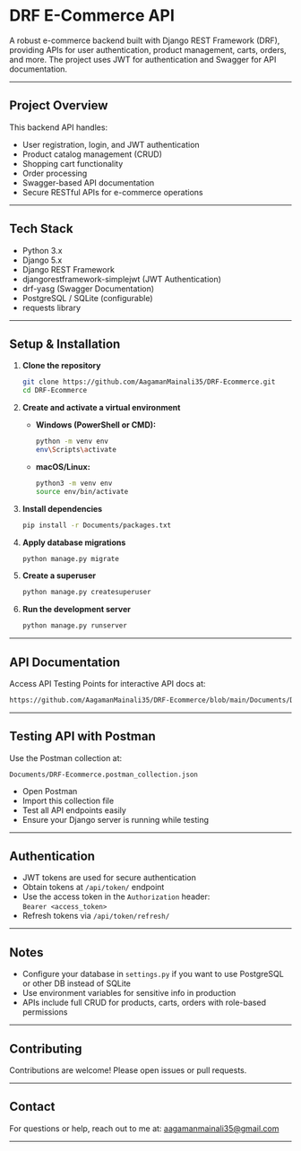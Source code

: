 # DRF E-Commerce API

A robust e-commerce backend built with Django REST Framework (DRF), providing APIs for user authentication, product management, carts, orders, and more. The project uses JWT for authentication and Swagger for API documentation.

---

## Project Overview

This backend API handles:

- User registration, login, and JWT authentication  
- Product catalog management (CRUD)  
- Shopping cart functionality  
- Order processing  
- Swagger-based API documentation  
- Secure RESTful APIs for e-commerce operations

---

## Tech Stack

- Python 3.x  
- Django 5.x  
- Django REST Framework  
- djangorestframework-simplejwt (JWT Authentication)  
- drf-yasg (Swagger Documentation)  
- PostgreSQL / SQLite (configurable)  
- requests library

---

## Setup & Installation

1. **Clone the repository**

   ```bash
   git clone https://github.com/AagamanMainali35/DRF-Ecommerce.git
   cd DRF-Ecommerce
   ```

2. **Create and activate a virtual environment**

   - **Windows (PowerShell or CMD):**

     ```bash
     python -m venv env
     env\Scripts\activate
     ```

   - **macOS/Linux:**

     ```bash
     python3 -m venv env
     source env/bin/activate
     ```

3. **Install dependencies**

   ```bash
   pip install -r Documents/packages.txt
   ```

4. **Apply database migrations**

   ```bash
   python manage.py migrate
   ```

5. **Create a superuser**

   ```bash
   python manage.py createsuperuser
   ```

6. **Run the development server**

   ```bash
   python manage.py runserver
   ```

---

## API Documentation

Access API Testing Points for interactive API docs at:

```bash
https://github.com/AagamanMainali35/DRF-Ecommerce/blob/main/Documents/DRF-Ecommerce.rest
```

---

## Testing API with Postman

Use the Postman collection at:

```
Documents/DRF-Ecommerce.postman_collection.json
```

- Open Postman  
- Import this collection file  
- Test all API endpoints easily  
- Ensure your Django server is running while testing

---

## Authentication

- JWT tokens are used for secure authentication  
- Obtain tokens at `/api/token/` endpoint  
- Use the access token in the `Authorization` header:  
  `Bearer <access_token>`  
- Refresh tokens via `/api/token/refresh/`

---

## Notes

- Configure your database in `settings.py` if you want to use PostgreSQL or other DB instead of SQLite  
- Use environment variables for sensitive info in production  
- APIs include full CRUD for products, carts, orders with role-based permissions

---

## Contributing

Contributions are welcome! Please open issues or pull requests.

---

## Contact

For questions or help, reach out to me  at: aagamanmainali35@gmail.com

---

